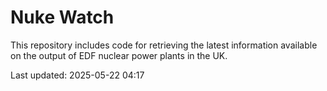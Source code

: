 # Nuke Watch

This repository includes code for retrieving the latest information available on the output of EDF nuclear power plants in the UK.

Last updated: 2025-05-22 04:17